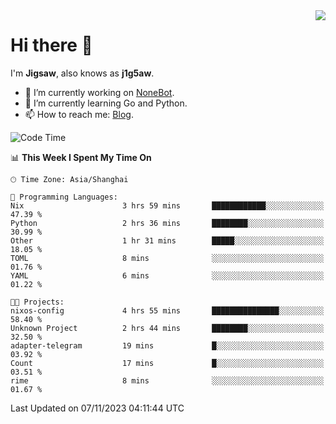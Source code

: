 <a href="#">
  <img align="right" src="https://github-readme-stats.vercel.app/api?username=j1g5awi&count_private=true&show_icons=true&title_color=80070B&text_color=B3B3B3&bg_color=212121&icon_color=80070B" />
</a>

# Hi there 👋

I'm **Jigsaw**, also knows as **j1g5aw**.

- 🔭 I’m currently working on [NoneBot](https://github.com/nonebot).
- 🌱 I’m currently learning Go and Python.
- 📫 How to reach me: [Blog](https://blog.maddestroyer.xyz/).

<!--START_SECTION:waka-->
![Code Time](http://img.shields.io/badge/Code%20Time-1%2C296%20hrs%2055%20mins-blue)

📊 **This Week I Spent My Time On** 

```text
🕑︎ Time Zone: Asia/Shanghai

💬 Programming Languages: 
Nix                      3 hrs 59 mins       ████████████░░░░░░░░░░░░░   47.39 % 
Python                   2 hrs 36 mins       ████████░░░░░░░░░░░░░░░░░   30.99 % 
Other                    1 hr 31 mins        █████░░░░░░░░░░░░░░░░░░░░   18.05 % 
TOML                     8 mins              ░░░░░░░░░░░░░░░░░░░░░░░░░   01.76 % 
YAML                     6 mins              ░░░░░░░░░░░░░░░░░░░░░░░░░   01.22 % 

🐱‍💻 Projects: 
nixos-config             4 hrs 55 mins       ███████████████░░░░░░░░░░   58.40 % 
Unknown Project          2 hrs 44 mins       ████████░░░░░░░░░░░░░░░░░   32.50 % 
adapter-telegram         19 mins             █░░░░░░░░░░░░░░░░░░░░░░░░   03.92 % 
Count                    17 mins             █░░░░░░░░░░░░░░░░░░░░░░░░   03.51 % 
rime                     8 mins              ░░░░░░░░░░░░░░░░░░░░░░░░░   01.67 % 
```


 Last Updated on 07/11/2023 04:11:44 UTC
<!--END_SECTION:waka-->
